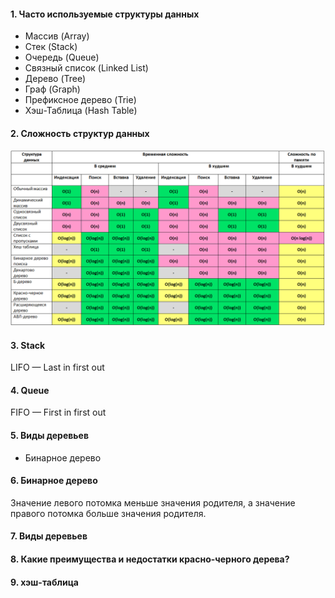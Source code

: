 #### 1. Часто используемые структуры данных
* Массив (Array)
* Стек (Stack)
* Очередь (Queue)
* Связный список (Linked List)
* Дерево (Tree)
* Граф (Graph)
* Префиксное дерево (Trie)
* Хэш-Таблица (Hash Table)

#### 2. Сложность структур данных
![alt-текст](https://github.com/Primisen/interview/blob/master/pictures/%D1%81%D0%BB%D0%BE%D0%B6%D0%BD%D0%BE%D1%81%D1%82%D1%8C%20%D1%81%D1%82%D1%80%D1%83%D0%BA%D1%82%D1%83%D1%80%20%D0%B4%D0%B0%D0%BD%D0%BD%D1%8B%D1%85.png)


#### 3. Stack
LIFO — Last in first out

#### 4. Queue
FIFO —  First in first out

#### 5. Виды деревьев
* Бинарное дерево

#### 6. Бинарное дерево
Значение левого потомка меньше значения родителя, а значение правого потомка больше значения родителя.


#### 7. Виды деревьев

#### 8. Какие преимущества и недостатки красно-черного дерева?

#### 9. хэш-таблица
